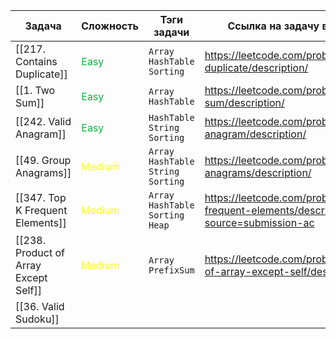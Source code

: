 | Задача                                | Сложность                            | Тэги задачи                            | Ссылка на задачу в LeetCode                                                             |
| ------------------------------------- | ------------------------------------ | -------------------------------------- | --------------------------------------------------------------------------------------- |
| [[217. Contains Duplicate]]           | <font color="#00BA3E"> Easy</font>   | `Array` `HashTable` `Sorting`          | https://leetcode.com/problems/contains-duplicate/description/                           |
| [[1. Two Sum]]                        | <font color="#00BA3E"> Easy</font>   | `Array` `HashTable`                    | https://leetcode.com/problems/two-sum/description/                                      |
| [[242. Valid Anagram]]                | <font color="#00BA3E"> Easy</font>   | `HashTable` `String` `Sorting`         | https://leetcode.com/problems/valid-anagram/description/                                |
| [[49. Group Anagrams]]                | <font color="#FFFF00"> Medium</font> | `Array` `HashTable` `String` `Sorting` | https://leetcode.com/problems/group-anagrams/description/                               |
| [[347. Top K Frequent Elements]]      | <font color="#FFFF00"> Medium</font> | `Array` `HashTable` `Sorting` `Heap`   | https://leetcode.com/problems/top-k-frequent-elements/description/?source=submission-ac |
| [[238. Product of Array Except Self]] | <font color="#FFFF00"> Medium</font> | `Array` `PrefixSum`                    | https://leetcode.com/problems/product-of-array-except-self/description/                 |
| [[36. Valid Sudoku]]                  |                                      |                                        |                                                                                         |
